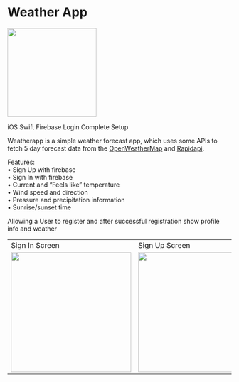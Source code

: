 
<h1>Weather App</h1>
<tr>
<td><img src="https://user-images.githubusercontent.com/38591396/225863821-4178ab00-44c4-4336-a141-4b506d8989bb.png" width=200 height=200></td>
</tr>

iOS Swift Firebase Login Complete Setup



<p>Weatherapp is a simple weather forecast app, which uses some APIs to fetch 5 day forecast data from the <a href="https://www.OpenWeatherMap.com/">OpenWeatherMap</a> and <a href="https://rapidapi.com/weatherapi/api/weatherapi-com">Rapidapi</a>.</p>


<p>Features:
<br>• Sign Up with firebase<br>• Sign In with firebase<br>• Current and “Feels like” temperature<br>• Wind speed and direction<br>• Pressure and precipitation information<br>• Sunrise/sunset time
</p>

Allowing a User to register and after successful registration show profile info and weather

<table>
  <tr>
    <td>Sign In Screen</td>
     <td>Sign Up Screen</td>
     <td>Weather Detail Screen</td>
  </tr>
  <tr>
    <td><img src="https://user-images.githubusercontent.com/38591396/225868329-a3b1e405-1f93-4702-b9b8-177ba27da110.png" width=270></td>
    <td><img src="https://user-images.githubusercontent.com/38591396/225868347-98603c4f-eefc-4d8d-896d-a49456cd1f84.png" width=270></td>
    <td><img src="https://user-images.githubusercontent.com/38591396/225868361-a764dc10-f2e3-4c75-9c2e-ea5c542f8308.png" width=270></td>
  </tr>
 </table>
